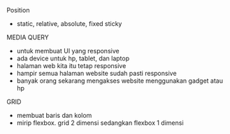 Position
- static, relative, absolute, fixed sticky

MEDIA QUERY
- untuk membuat UI yang responsive
- ada device untuk hp, tablet, dan laptop
- halaman web kita itu tetap responsive
- hampir semua halaman website sudah pasti responsive
- banyak orang sekarang mengakses website menggunakan gadget atau hp

GRID
- membuat baris dan kolom
- mirip flexbox. grid 2 dimensi sedangkan flexbox 1 dimensi